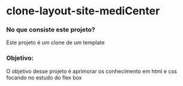 # clone-layout-site-mediCenter
### No que consiste este projeto?
Este projeto é um clone de um template
### Objetivo:
O objetivo desse projeto é aprimorar os conhecimento em html e css focando no estudo do flex box
